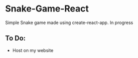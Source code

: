# Snake-Game-React

Simple Snake game made using create-react-app. In progress

## To Do:

* Host on my website
